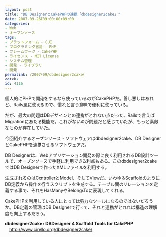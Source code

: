 ```yaml
---
layout: post
title: "DB DesignerとCakePHPの連携「dbdesigner2cake」"
date: 2007-09-26T09:00:00+09:00
categories:
- Web
- オープンソース
tags: 
- プラットフォーム - CUI
- プログラミング言語 - PHP
- フレームワーク - CakePHP
- ライセンス - MIT License
- システム管理
- 開発 - ライブラリ
- 開発
permalink: /2007/09/dbdesigner2cake/
catch: 
id: 4116
---
```

個人的にPHPで開発をするなら使っているのがCakePHPだ。善し悪しはあれど、Rails風に使えるので、慣れと言う意味で便利に使っている。   
  
だが、最大の問題はDBデザインとの連携がとれない点だった。Railsで言えばMigrationにあたる機能だ。これがないのが問題だと感じていたが、もっと素敵なものが存在していた。   
  
今回紹介するオープンソース・ソフトウェアはdbdesigner2cake、DB DesignerとCakePHPを連携させるソフトウェアだ。   
<!--more-->  
DB Designerは、Webアプリケーション開発の際に良く利用されるDB設計ツールで、オープンソースで手軽に利用できる利点もある。このdbdesigner2cakeではDB Designerで作ったXMLファイルを利用する。   
  
生成されるのはControllerとModel、そしてViewだ。いわゆるScaffoldのようにDB定義から操作を行うスクリプトを生成する。テーブル間のリレーションを定義する事で、それをHasManyやBelongsToに表現してくれる。   
  
CakePHPを利用している人にとっては強力なツールになるのではないだろうか。DB定義の管理はDB Designerで行って、それと連携がとれれば構造の理解度も向上するだろう。   
  
**dbdesigner2cake : DBDesigner 4 Scaffold Tools for CakePHP**   
　[http://www.cirello.org/dbdesigner2cake/   
](http://www.cirello.org/dbdesigner2cake/%0A)


